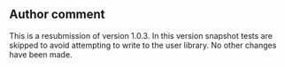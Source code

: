 ## Author comment

This is a resubmission of version 1.0.3. In this version snapshot tests are skipped to avoid attempting to write to the user library. No other changes have been made.
